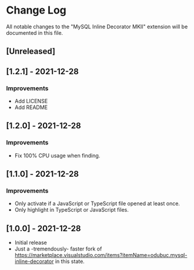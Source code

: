 # Change Log

All notable changes to the "MySQL Inline Decorator MKII" extension will be documented in this file.

## [Unreleased]

## [1.2.1] - 2021-12-28
### Improvements
- Add LICENSE
- Add README

## [1.2.0] - 2021-12-28
### Improvements
- Fix 100% CPU usage when finding.

## [1.1.0] - 2021-12-28
### Improvements
- Only activate if a JavaScript or TypeScript file opened at least once.
- Only highlight in TypeScript or JavaScript files.

## [1.0.0] - 2021-12-28
- Initial release
- Just a -tremendously- faster fork of https://marketplace.visualstudio.com/items?itemName=odubuc.mysql-inline-decorator in this state.